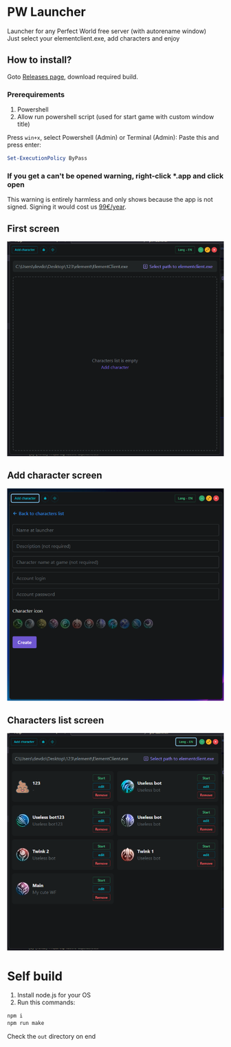 # PW Launcher

Launcher for any Perfect World free server (with autorename window) <br />
Just select your elementclient.exe, add characters and enjoy

## How to install?

Goto [Releases page](https://github.com/d0kur0/pw-launcher/releases), download required build.

### Prerequirements

1. Powershell
2. Allow run powershell script (used for start game with custom window title)

Press `win+x`, select Powershell (Admin) or Terminal (Admin):
Paste this and press enter:

```powershell
Set-ExecutionPolicy ByPass
```

### If you get a can't be opened warning, right-click \*.app and click open

This warning is entirely harmless and only shows because the app is not signed. Signing it would cost us [99€/year](https://developer.apple.com/support/compare-memberships/).

## First screen

![1](screenshots/1.png)

## Add character screen

![2](screenshots/2.png)

## Characters list screen

![3](screenshots/3.png)

# Self build

1. Install node.js for your OS
2. Run this commands:

```bash
npm i
npm run make
```

Check the `out` directory on end
